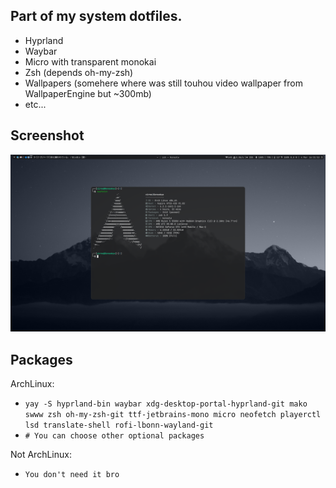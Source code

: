## Part of my system dotfiles.
- Hyprland
- Waybar
- Micro with transparent monokai
- Zsh (depends oh-my-zsh)
- Wallpapers (somehere where was still touhou video wallpaper from WallpaperEngine but ~300mb)
- etc...

## Screenshot
![Screenshot](/screenshot.png "Screenshot")

## Packages
ArchLinux:<br>
- `yay -S hyprland-bin waybar xdg-desktop-portal-hyprland-git mako swww zsh oh-my-zsh-git ttf-jetbrains-mono micro neofetch playerctl lsd translate-shell rofi-lbonn-wayland-git`
- `# You can choose other optional packages`
  
Not ArchLinux:
- `You don't need it bro`